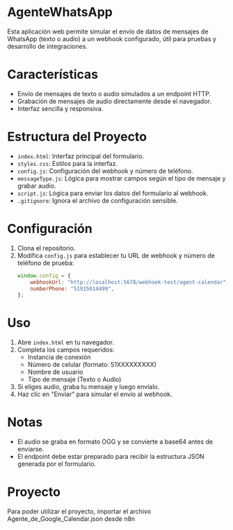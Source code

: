 # AgenteWhatsApp

Esta aplicación web permite simular el envío de datos de mensajes de WhatsApp (texto o audio) a un webhook configurado, útil para pruebas y desarrollo de integraciones.

# Características

- Envío de mensajes de texto o audio simulados a un endpoint HTTP.
- Grabación de mensajes de audio directamente desde el navegador.
- Interfaz sencilla y responsiva.

# Estructura del Proyecto

- `index.html`: Interfaz principal del formulario.
- `styles.css`: Estilos para la interfaz.
- `config.js`: Configuración del webhook y número de teléfono.
- `messageType.js`: Lógica para mostrar campos según el tipo de mensaje y grabar audio.
- `script.js`: Lógica para enviar los datos del formulario al webhook.
- `.gitignore`: Ignora el archivo de configuración sensible.

# Configuración

1. Clona el repositorio.
2. Modifica `config.js` para establecer tu URL de webhook y número de teléfono de prueba:
    ```js
    window.config = {
        webhookUrl: "http://localhost:5678/webhook-test/agent-calendar",
        numberPhone: "51915014499",
    };
    ```

# Uso

1. Abre `index.html` en tu navegador.
2. Completa los campos requeridos:
    - Instancia de conexión
    - Número de celular (formato: 51XXXXXXXXX)
    - Nombre de usuario
    - Tipo de mensaje (Texto o Audio)
3. Si eliges audio, graba tu mensaje y luego envíalo.
4. Haz clic en "Enviar" para simular el envío al webhook.

# Notas
- El audio se graba en formato OGG y se convierte a base64 antes de enviarse.
- El endpoint debe estar preparado para recibir la estructura JSON generada por el formulario.

# Proyecto
Para poder utilizar el proyecto, importar el archivo Agente_de_Google_Calendar.json desde n8n